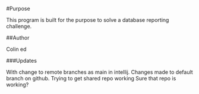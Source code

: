 #Purpose

This program is built for the purpose to solve a database reporting challenge.

##Author

Colin ed

###Updates

With change to remote branches as main in intellij.
Changes made to default branch on github.
Trying to get shared repo working
Sure that repo is working?